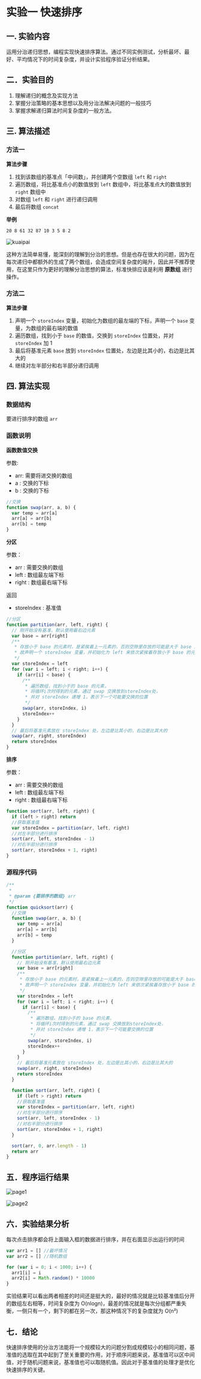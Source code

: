 # 实验一  快速排序

## 一. 实验内容

运用分治递归思想，编程实现快速排序算法。通过不同实例测试，分析最坏、最好、平均情况下的时间复杂度，并设计实验程序验证分析结果。

## 二．实验目的

1.  理解递归的概念及实现方法
2.  掌握分治策略的基本思想以及用分治法解决问题的一般技巧
3.  掌握求解递归算法时间复杂度的一般方法。

## 三. 算法描述

### 方法一

**算法步骤**

1.  找到该数组的基准点「中间数」，并创建两个空数组 `left` 和 `right`
2.  遍历数组，将比基准点小的数值放到 `left` 数组中，将比基准点大的数值放到 `right` 数组中
3.  对数组 `left` 和 `right` 进行递归调用
4.  最后将数组 `concat`

**举例**

`20 8 61 32 87 10 3 5 8 2`

![kuaipai](image/kuaipai.png)

这种方法简单易懂，能深刻的理解到分治的思想。但是也存在很大的问题，因为在每次递归中都额外的生成了两个数组，会造成空间复杂度的飚升，因此并不推荐使用，在这里只作为更好的理解分治思想的算法，标准快排应该是利用 **原数组** 进行操作。

### 方法二

**算法步骤**

1.  声明一个 `storeIndex` 变量，初始化为数组的最左端的下标，声明一个 `base` 变量，为数组的最右端的数值
2.  遍历数组，找到小于 `base` 的数值，交换到 `storeIndex` 位置处，并对 `storeIndex` 加 1
3.  最后将基准元素 `base` 放到 `storeIndex` 位置处，左边是比其小的，右边是比其大的
4.  继续对左半部分和右半部分递归调用

## 四. 算法实现

### 数据结构

要进行排序的数组 `arr`

### 函数说明

**函数数值交换**

参数:

- arr: 需要将进交换的数组
- a : 交换的下标
- b : 交换的下标

```js
//交换
function swap(arr, a, b) {
  var temp = arr[a]
  arr[a] = arr[b]
  arr[b] = temp
}
```

**分区**

参数：

- arr : 需要交换的数组
- left : 数组最左端下标
- right : 数组最右端下标

返回

- storeIndex : 基准值

```js
//分区
function partition(arr, left, right) {
  // 刚开始没有基准，默认使用最右边元素
  var base = arr[right]
  /**
   * 存放小于 base 的元素时，是紧挨着上一元素的，否则空隙里存放的可能是大于 base 的元素，
   * 故声明一个 storeIndex 变量，并初始化为 left 来依次紧挨着存放小于 base 的元素。
   */
  var storeIndex = left
  for (var i = left; i < right; i++) {
    if (arr[i] < base) {
      /**
       * 遍历数组，找到小于的 base 的元素，
       * 将循环i次时得到的元素，通过 swap 交换放到storeIndex处，
       * 并对 storeIndex 递增 1，表示下一个可能要交换的位置
       */
      swap(arr, storeIndex, i)
      storeIndex++
    }
  }
  // 最后将基准元素放在 storeIndex 处，左边是比其小的，右边是比其大的
  swap(arr, right, storeIndex)
  return storeIndex
}
```

**排序**

参数：

- arr : 需要交换的数组
- left : 数组最左端下标
- right : 数组最右端下标

```js
function sort(arr, left, right) {
  if (left > right) return
  //获取基准值
  var storeIndex = partition(arr, left, right)
  //对左半部分进行排序
  sort(arr, left, storeIndex - 1)
  //对右半部分进行排序
  sort(arr, storeIndex + 1, right)
}
```

### 源程序代码

```js
/**
 *
 * @param {要排序的数组} arr
 */
function quicksort(arr) {
  //交换
  function swap(arr, a, b) {
    var temp = arr[a]
    arr[a] = arr[b]
    arr[b] = temp
  }

  //分区
  function partition(arr, left, right) {
    // 刚开始没有基准，默认使用最右边元素
    var base = arr[right]
    /**
     * 存放小于 base 的元素时，是紧挨着上一元素的，否则空隙里存放的可能是大于 base 的元素，
     * 故声明一个 storeIndex 变量，并初始化为 left 来依次紧挨着存放小于 base 的元素。
     */
    var storeIndex = left
    for (var i = left; i < right; i++) {
      if (arr[i] < base) {
        /**
         * 遍历数组，找到小于的 base 的元素，
         * 将循环i次时得到的元素，通过 swap 交换放到storeIndex处，
         * 并对 storeIndex 递增 1，表示下一个可能要交换的位置
         */
        swap(arr, storeIndex, i)
        storeIndex++
      }
    }
    // 最后将基准元素放在 storeIndex 处，左边是比其小的，右边是比其大的
    swap(arr, right, storeIndex)
    return storeIndex
  }

  function sort(arr, left, right) {
    if (left > right) return
    //获取基准值
    var storeIndex = partition(arr, left, right)
    //对左半部分进行排序
    sort(arr, left, storeIndex - 1)
    //对右半部分进行排序
    sort(arr, storeIndex + 1, right)
  }

  sort(arr, 0, arr.length - 1)
  return arr
}
```

## 五．程序运行结果

![page1](image/page1.png)

![page2](image/page2.png)

## 六．实验结果分析

每次点击排序都会将上面输入框的数据进行排序，并在右面显示出运行的时间

```js
var arr1 = [] //最坏情况
var arr2 = [] //随机数组

for (var i = 0; i < 1000; i++) {
  arr1[i] = i
  arr2[i] = Math.random() * 10000
}
```

实验结果可以看出两者相差的时间还是挺大的，最好的情况就是比较基准值后分开的数组左右相等，时间复杂度为 O(nlogn)，最差的情况就是每次分组都严重失衡，一侧只有一个，剩下的都在另一次，那这种情况下的复杂度就为 O(n²)

## 七．结论

快速排序使用的分治方法能将一个规模较大的问题分割成规模较小的相同问题，基准值的选取在其中起到了至关重要的作用，对于顺序问题来说，基准值可以区中间值，对于随机问题来说，基准值也可以取随机值。因此对于基准值的处理才是优化快速排序的关键。